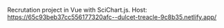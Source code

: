Recrutation project in Vue with SciChart.js.
Host: https://65c93beb37cc556177320afc--dulcet-treacle-9c8b35.netlify.app/
